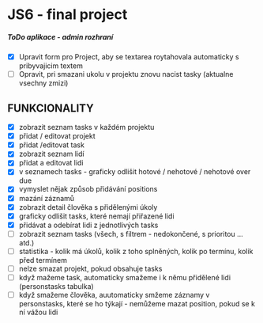  # JS6 - final project
 ##### ToDo aplikace - admin rozhraní

- [x] Upravit form pro Project, aby se textarea roytahovala automaticky s pribyvajicim textem
- [ ] Opravit, pri smazani ukolu v projektu znovu nacist tasky (aktualne vsechny zmizi)

## FUNKCIONALITY
- [x] zobrazit seznam tasks v každém projektu
- [x] přidat / editovat projekt
- [x] přidat /editovat task
- [x] zobrazit seznam lidí
- [x] přidat a editovat lidi
- [x] v seznamech tasks - graficky odlišit hotové / nehotové / nehotové over due
- [x] vymyslet nějak způsob přidávání positions
- [x] mazání záznamů
- [x] zobrazit detail člověka s přidělenými úkoly
- [x] graficky odlišit tasks, které nemají přiřazené lidi
- [x] přidávat a odebírat lidi z jednotlivých tasks
- [ ] zobrazit seznam tasks (všech, s filtrem - nedokončené, s prioritou ... atd.)
- [ ] statistika - kolik má úkolů, kolik z toho splněných, kolik po termínu, kolik před termínem
- [ ] nelze smazat projekt, pokud obsahuje tasks
- [ ] když mažeme task, automaticky smažeme i k němu přidělené lidi (personstasks tabulka)
- [ ] když smažeme člověka, auutomaticky smžeme záznamy v personstasks, které se ho týkají - nemůžeme mazat position, pokud se k ní vážou lidi

